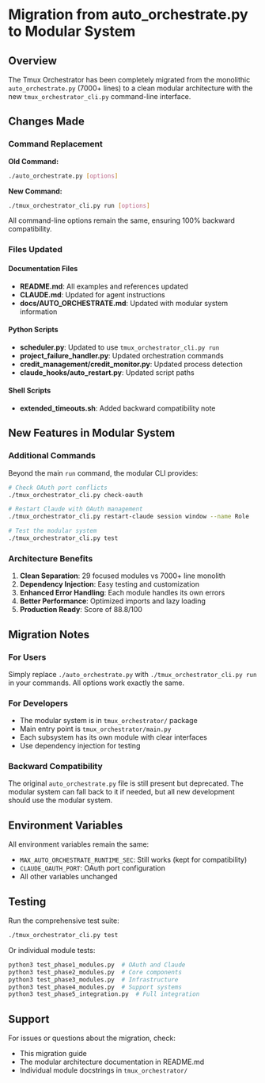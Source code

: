 # Migration from auto_orchestrate.py to Modular System

## Overview
The Tmux Orchestrator has been completely migrated from the monolithic `auto_orchestrate.py` (7000+ lines) to a clean modular architecture with the new `tmux_orchestrator_cli.py` command-line interface.

## Changes Made

### Command Replacement
**Old Command:**
```bash
./auto_orchestrate.py [options]
```

**New Command:**
```bash
./tmux_orchestrator_cli.py run [options]
```

All command-line options remain the same, ensuring 100% backward compatibility.

### Files Updated

#### Documentation Files
- **README.md**: All examples and references updated
- **CLAUDE.md**: Updated for agent instructions
- **docs/AUTO_ORCHESTRATE.md**: Updated with modular system information

#### Python Scripts
- **scheduler.py**: Updated to use `tmux_orchestrator_cli.py run`
- **project_failure_handler.py**: Updated orchestration commands
- **credit_management/credit_monitor.py**: Updated process detection
- **claude_hooks/auto_restart.py**: Updated script paths

#### Shell Scripts
- **extended_timeouts.sh**: Added backward compatibility note

## New Features in Modular System

### Additional Commands
Beyond the main `run` command, the modular CLI provides:

```bash
# Check OAuth port conflicts
./tmux_orchestrator_cli.py check-oauth

# Restart Claude with OAuth management
./tmux_orchestrator_cli.py restart-claude session window --name Role

# Test the modular system
./tmux_orchestrator_cli.py test
```

### Architecture Benefits
1. **Clean Separation**: 29 focused modules vs 7000+ line monolith
2. **Dependency Injection**: Easy testing and customization
3. **Enhanced Error Handling**: Each module handles its own errors
4. **Better Performance**: Optimized imports and lazy loading
5. **Production Ready**: Score of 88.8/100

## Migration Notes

### For Users
Simply replace `./auto_orchestrate.py` with `./tmux_orchestrator_cli.py run` in your commands. All options work exactly the same.

### For Developers
- The modular system is in `tmux_orchestrator/` package
- Main entry point is `tmux_orchestrator/main.py`
- Each subsystem has its own module with clear interfaces
- Use dependency injection for testing

### Backward Compatibility
The original `auto_orchestrate.py` file is still present but deprecated. The modular system can fall back to it if needed, but all new development should use the modular system.

## Environment Variables
All environment variables remain the same:
- `MAX_AUTO_ORCHESTRATE_RUNTIME_SEC`: Still works (kept for compatibility)
- `CLAUDE_OAUTH_PORT`: OAuth port configuration
- All other variables unchanged

## Testing
Run the comprehensive test suite:
```bash
./tmux_orchestrator_cli.py test
```

Or individual module tests:
```bash
python3 test_phase1_modules.py  # OAuth and Claude
python3 test_phase2_modules.py  # Core components
python3 test_phase3_modules.py  # Infrastructure
python3 test_phase4_modules.py  # Support systems
python3 test_phase5_integration.py  # Full integration
```

## Support
For issues or questions about the migration, check:
- This migration guide
- The modular architecture documentation in README.md
- Individual module docstrings in `tmux_orchestrator/`